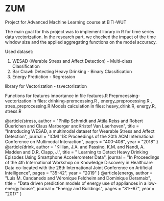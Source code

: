 # ZUM
Project for Advanced Machine Learning course at EITI-WUT

The main goal for this project was to implement library in R for time series data vectorization. In the research part, we checked the impact of the time window size and the applied aggregating functions on the model accuracy.

Used dataset:
1) WESAD (Werable Stress and Affect Detection) - Multi-class Classification
2) Bar Crawl: Detecting Heavy Drinking - Binary Classification
3) Energy Prediction - Regression

library for Vectorization - tsvectorization

Functions for features importance in file features.R
Preprocessing-vectorization in files: drinking-prerocessing.R , energy_preprocessing.R , stres_preprocessing.R
Models calculation in files: heavy_drink.R, energy.R, stress.R

@article{stress,
    author = "Philip Schmidt and Attila Reiss and Robert Duerichen and Claus Marberger andKristof Van Laerhoven",
    title = "Introducing WESAD, a multimodal dataset for Wearable Stress and Affect Detection",
    journal = "ICMI '18: Proceedings of the 20th ACM International Conference on Multimodal Interaction",
    pages = "400-408",
    year = "2018"
}
@article{drink,
    author = "Killian, J.A. and Passino, K.M. and Nandi, A. Madden and D.R.  Clapp, J.",
    title = " Learning to Detect Heavy Drinking Episodes Using Smartphone Accelerometer Data",
    journal = "In Proceedings of the 4th International Workshop on Knowledge Discovery in Healthcare Data co-located with the 28th International Joint Conference on Artificial Intelligence",
    pages = "35-42",
    year = "2019"
}
@article{energy,
    author = "Luis M. Candanedo and Véronique Feldheim and Dominique Deramaix",
    title = "Data driven prediction models of energy use of appliances in a low-energy house",
    journal = "Energy and Buildings",
    pages = "81--97",
    year = "2017"
}
